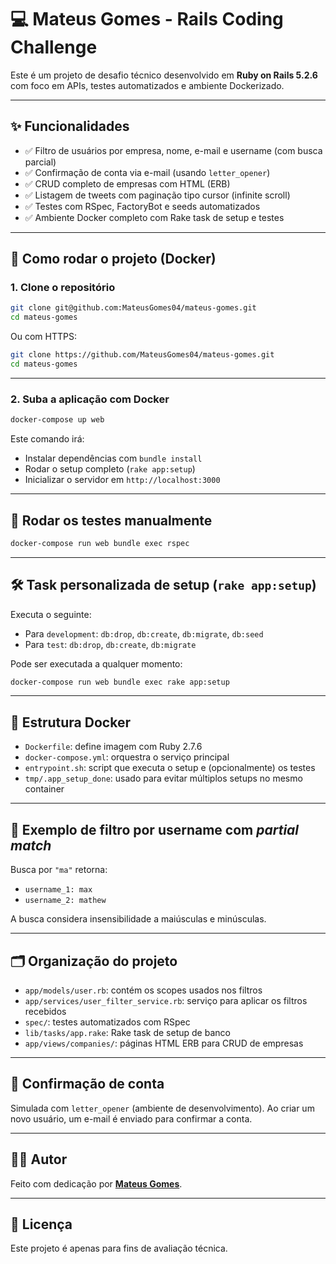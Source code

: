 # 💻 Mateus Gomes - Rails Coding Challenge

Este é um projeto de desafio técnico desenvolvido em **Ruby on Rails 5.2.6** com foco em APIs, testes automatizados e ambiente Dockerizado.

---

## ✨ Funcionalidades

- ✅ Filtro de usuários por empresa, nome, e-mail e username (com busca parcial)
- ✅ Confirmação de conta via e-mail (usando `letter_opener`)
- ✅ CRUD completo de empresas com HTML (ERB)
- ✅ Listagem de tweets com paginação tipo cursor (infinite scroll)
- ✅ Testes com RSpec, FactoryBot e seeds automatizados
- ✅ Ambiente Docker completo com Rake task de setup e testes

---

## 🚀 Como rodar o projeto (Docker)

### 1. Clone o repositório

```bash
git clone git@github.com:MateusGomes04/mateus-gomes.git
cd mateus-gomes
```

Ou com HTTPS:

```bash
git clone https://github.com/MateusGomes04/mateus-gomes.git
cd mateus-gomes
```

---

### 2. Suba a aplicação com Docker

```bash
docker-compose up web
```

Este comando irá:

- Instalar dependências com `bundle install`
- Rodar o setup completo (`rake app:setup`)
- Inicializar o servidor em `http://localhost:3000`

---

## 🧪 Rodar os testes manualmente

```bash
docker-compose run web bundle exec rspec
```

---

## 🛠️ Task personalizada de setup (`rake app:setup`)

Executa o seguinte:

- Para `development`: `db:drop`, `db:create`, `db:migrate`, `db:seed`
- Para `test`: `db:drop`, `db:create`, `db:migrate`

Pode ser executada a qualquer momento:

```bash
docker-compose run web bundle exec rake app:setup
```

---

## 🐳 Estrutura Docker

- `Dockerfile`: define imagem com Ruby 2.7.6
- `docker-compose.yml`: orquestra o serviço principal
- `entrypoint.sh`: script que executa o setup e (opcionalmente) os testes
- `tmp/.app_setup_done`: usado para evitar múltiplos setups no mesmo container

---

## 🔎 Exemplo de filtro por username com _partial match_

Busca por `"ma"` retorna:

- `username_1: max`
- `username_2: mathew`

A busca considera insensibilidade a maiúsculas e minúsculas.

---

## 🗂️ Organização do projeto

- `app/models/user.rb`: contém os scopes usados nos filtros
- `app/services/user_filter_service.rb`: serviço para aplicar os filtros recebidos
- `spec/`: testes automatizados com RSpec
- `lib/tasks/app.rake`: Rake task de setup de banco
- `app/views/companies/`: páginas HTML ERB para CRUD de empresas

---

## 💌 Confirmação de conta

Simulada com `letter_opener` (ambiente de desenvolvimento). Ao criar um novo usuário, um e-mail é enviado para confirmar a conta.

---

## 👨‍💻 Autor

Feito com dedicação por **[Mateus Gomes](https://github.com/MateusGomes04)**.

---

## 📜 Licença

Este projeto é apenas para fins de avaliação técnica.
